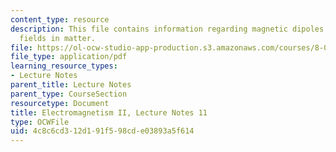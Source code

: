 ```yaml
---
content_type: resource
description: This file contains information regarding magnetic dipoles and magnetic
  fields in matter.
file: https://ol-ocw-studio-app-production.s3.amazonaws.com/courses/8-07-electromagnetism-ii-fall-2012/4c8c6cd312d191f598cde03893a5f614_MIT8_07F12_ln11.pdf
file_type: application/pdf
learning_resource_types:
- Lecture Notes
parent_title: Lecture Notes
parent_type: CourseSection
resourcetype: Document
title: Electromagnetism II, Lecture Notes 11
type: OCWFile
uid: 4c8c6cd3-12d1-91f5-98cd-e03893a5f614
---
```

